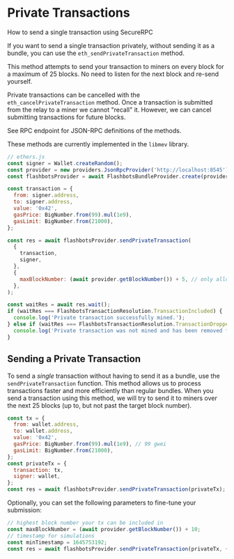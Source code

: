 # Private Transactions

How to send a single transaction using SecureRPC

If you want to send a single transaction privately, without sending it as a bundle, you can use the
`eth_sendPrivateTransaction` method.

This method attempts to send your transaction to miners on every block for a maximum of 25 blocks. No need to listen for
the next block and re-send yourself.

Private transactions can be cancelled with the `eth_cancelPrivateTransaction` method. Once a transaction is submitted
from the relay to a miner we cannot "recall" it. However, we can cancel submitting transactions for future blocks.

See RPC endpoint for JSON-RPC definitions of the methods.

These methods are currently implemented in the `libmev` library.

```javascript
// ethers.js
const signer = Wallet.createRandom();
const provider = new providers.JsonRpcProvider('http://localhost:8545');
const flashbotsProvider = await FlashbotsBundleProvider.create(provider, signer);

const transaction = {
  from: signer.address,
  to: signer.address,
  value: '0x42',
  gasPrice: BigNumber.from(99).mul(1e9),
  gasLimit: BigNumber.from(21000),
};

const res = await flashbotsProvider.sendPrivateTransaction(
  {
    transaction,
    signer,
  },
  {
    maxBlockNumber: (await provider.getBlockNumber()) + 5, // only allow tx to be mined for the next 5 blocks
  },
);

const waitRes = await res.wait();
if (waitRes === FlashbotsTransactionResolution.TransactionIncluded) {
  console.log('Private transaction successfully mined.');
} else if (waitRes === FlashbotsTransactionResolution.TransactionDropped) {
  console.log('Private transaction was not mined and has been removed from the system.');
}
```

## Sending a Private Transaction

To send a _single_ transaction without having to send it as a bundle, use the `sendPrivateTransaction` function. This
method allows us to process transactions faster and more efficiently than regular bundles. When you send a transaction
using this method, we will try to send it to miners over the next 25 blocks (up to, but not past the target block
number).

```js
const tx = {
  from: wallet.address,
  to: wallet.address,
  value: '0x42',
  gasPrice: BigNumber.from(99).mul(1e9), // 99 gwei
  gasLimit: BigNumber.from(21000),
};
const privateTx = {
  transaction: tx,
  signer: wallet,
};
const res = await flashbotsProvider.sendPrivateTransaction(privateTx);
```

Optionally, you can set the following parameters to fine-tune your submission:

```js
// highest block number your tx can be included in
const maxBlockNumber = (await provider.getBlockNumber()) + 10;
// timestamp for simulations
const minTimestamp = 1645753192;
const res = await flashbotsProvider.sendPrivateTransaction(privateTx, { maxBlockNumber, minTimestamp });
```
